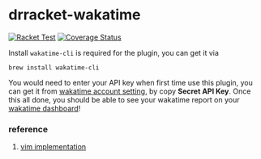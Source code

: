 # drracket-wakatime

[![Racket Test](https://github.com/racket-tw/drracket-wakatime/actions/workflows/racket-gui-test.yml/badge.svg)](https://github.com/racket-tw/drracket-wakatime/actions/workflows/racket-gui-test.yml)
[![Coverage Status](https://coveralls.io/repos/github/racket-tw/drracket-wakatime/badge.svg?branch=develop)](https://coveralls.io/github/racket-tw/drracket-wakatime?branch=develop)

Install `wakatime-cli` is required for the plugin, you can get it via

```shell
brew install wakatime-cli
```

You would need to enter your API key when first time use this plugin, you can get it from [wakatime account setting](https://wakatime.com/settings/account), by copy **Secret API Key**. Once this all done, you should be able to see your wakatime report on your [wakatime dashboard](https://wakatime.com/dashboard)!

### reference

1. [vim implementation](https://github.com/wakatime/vim-wakatime/blob/master/plugin/wakatime.vim#L471)
